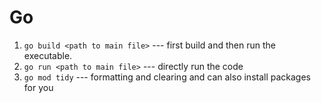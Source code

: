 # Go

1. `go build <path to main file>` --- first build and then run the executable.
2. `go run <path to main file>` --- directly run the code
3. `go mod tidy` --- formatting and clearing and can also install packages for you